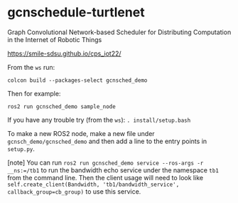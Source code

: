 # gcnschedule-turtlenet
Graph Convolutional Network-based Scheduler for Distributing Computation in the Internet of Robotic Things

https://smile-sdsu.github.io/cps_iot22/


From the `ws` run:

`colcon build --packages-select gcnsched_demo`

Then for example:

`ros2 run gcnsched_demo sample_node`

If you have any trouble try (from the `ws`):
`. install/setup.bash`

To make a new ROS2 node, make a new file under `gcnsch_demo/gcnsched_demo` and then add a line to the entry points in `setup.py`.

[note] You can run `ros2 run gcnsched_demo service --ros-args -r __ns:=/tb1` to run the bandwidth echo service under the namespace `tb1` from the command line. Then the client usage will need to look like `self.create_client(Bandwidth, 'tb1/bandwidth_service', callback_group=cb_group)` to use this service.
